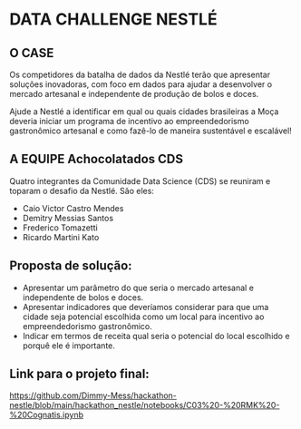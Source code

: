 # DATA CHALLENGE NESTLÉ

## O CASE

Os competidores da batalha de dados da Nestlé terão que apresentar soluções inovadoras, com foco em dados para ajudar a desenvolver o mercado artesanal e independente de produção de bolos e doces.

Ajude a Nestlé a identificar em qual ou quais cidades brasileiras a Moça deveria iniciar um programa de incentivo ao empreendedorismo gastronômico artesanal e como fazê-lo de maneira sustentável e escalável!

## A EQUIPE Achocolatados CDS
Quatro integrantes da Comunidade Data Science (CDS) se reuniram e toparam o desafio da Nestlé. São eles:
- Caio Victor Castro Mendes
- Demitry Messias Santos
- Frederico Tomazetti
- Ricardo Martini Kato

## Proposta de solução:
- Apresentar um parâmetro do que seria o mercado artesanal e independente de bolos e doces.
- Apresentar indicadores que deveríamos considerar para que uma cidade seja potencial escolhida como um local para incentivo ao empreendedorismo gastronômico.
- Indicar em termos de receita qual seria o potencial do local escolhido e porquê ele é importante.

## Link para o projeto final:
https://github.com/Dimmy-Mess/hackathon-nestle/blob/main/hackathon_nestle/notebooks/C03%20-%20RMK%20-%20Cognatis.ipynb
